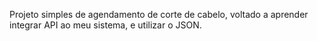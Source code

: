 Projeto simples de agendamento de corte de cabelo, voltado a aprender integrar API ao meu sistema, e utilizar o JSON.
